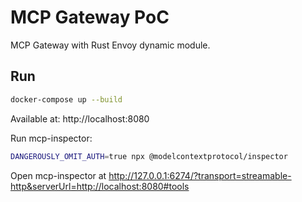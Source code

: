 # MCP Gateway PoC

MCP Gateway with Rust Envoy dynamic module.

## Run

```bash
docker-compose up --build
```

Available at: http://localhost:8080

Run mcp-inspector:

```bash
DANGEROUSLY_OMIT_AUTH=true npx @modelcontextprotocol/inspector
```

Open mcp-inspector at http://127.0.0.1:6274/?transport=streamable-http&serverUrl=http://localhost:8080#tools